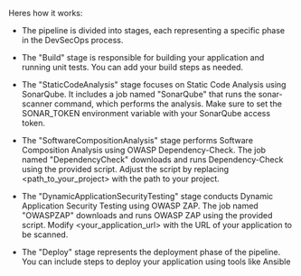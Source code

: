 Heres how it works:

* The pipeline is divided into stages, each representing a specific phase in the DevSecOps process.

* The "Build" stage is responsible for building your application and running unit tests. You can add your build steps as needed.

* The "StaticCodeAnalysis" stage focuses on Static Code Analysis using SonarQube. It includes a job named "SonarQube" that runs the sonar-scanner command, which performs the analysis. Make sure to set the SONAR_TOKEN environment variable with your SonarQube access token.

* The "SoftwareCompositionAnalysis" stage performs Software Composition Analysis using OWASP Dependency-Check. The job named "DependencyCheck" downloads and runs Dependency-Check using the provided script. Adjust the script by replacing <path_to_your_project> with the path to your project.

* The "DynamicApplicationSecurityTesting" stage conducts Dynamic Application Security Testing using OWASP ZAP. The job named "OWASPZAP" downloads and runs OWASP ZAP using the provided script. Modify <your_application_url> with the URL of your application to be scanned.

* The "Deploy" stage represents the deployment phase of the pipeline. You can include steps to deploy your application using tools like Ansible
